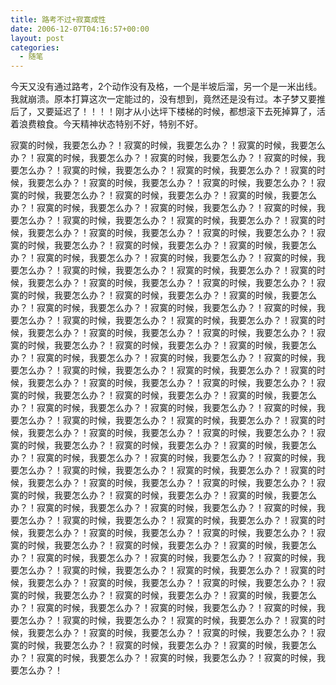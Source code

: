 ```yaml
---
title: 路考不过+寂寞成性
date: 2006-12-07T04:16:57+00:00
layout: post
categories:
  - 随笔
---
```


今天又没有通过路考，2个动作没有及格，一个是半坡后溜，另一个是一米出线。我就崩溃。原本打算这次一定能过的，没有想到，竟然还是没有过。本子梦又要推后了，又要延迟了！！！！刚才从小达坪下楼梯的时候，都想滚下去死掉算了，活着浪费粮食。今天精神状态特别不好，特别不好。

寂寞的时候，我要怎么办？！寂寞的时候，我要怎么办？！寂寞的时候，我要怎么办？！寂寞的时候，我要怎么办？！寂寞的时候，我要怎么办？！寂寞的时候，我要怎么办？！寂寞的时候，我要怎么办？！寂寞的时候，我要怎么办？！寂寞的时候，我要怎么办？！寂寞的时候，我要怎么办？！寂寞的时候，我要怎么办？！寂寞的时候，我要怎么办？！寂寞的时候，我要怎么办？！寂寞的时候，我要怎么办？！寂寞的时候，我要怎么办？！寂寞的时候，我要怎么办？！寂寞的时候，我要怎么办？！寂寞的时候，我要怎么办？！寂寞的时候，我要怎么办？！寂寞的时候，我要怎么办？！寂寞的时候，我要怎么办？！寂寞的时候，我要怎么办？！寂寞的时候，我要怎么办？！寂寞的时候，我要怎么办？！寂寞的时候，我要怎么办？！寂寞的时候，我要怎么办？！寂寞的时候，我要怎么办？！寂寞的时候，我要怎么办？！寂寞的时候，我要怎么办？！寂寞的时候，我要怎么办？！寂寞的时候，我要怎么办？！寂寞的时候，我要怎么办？！寂寞的时候，我要怎么办？！寂寞的时候，我要怎么办？！寂寞的时候，我要怎么办？！寂寞的时候，我要怎么办？！寂寞的时候，我要怎么办？！寂寞的时候，我要怎么办？！寂寞的时候，我要怎么办？！寂寞的时候，我要怎么办？！寂寞的时候，我要怎么办？！寂寞的时候，我要怎么办？！寂寞的时候，我要怎么办？！寂寞的时候，我要怎么办？！寂寞的时候，我要怎么办？！寂寞的时候，我要怎么办？！寂寞的时候，我要怎么办？！寂寞的时候，我要怎么办？！寂寞的时候，我要怎么办？！寂寞的时候，我要怎么办？！寂寞的时候，我要怎么办？！寂寞的时候，我要怎么办？！寂寞的时候，我要怎么办？！寂寞的时候，我要怎么办？！寂寞的时候，我要怎么办？！寂寞的时候，我要怎么办？！寂寞的时候，我要怎么办？！寂寞的时候，我要怎么办？！寂寞的时候，我要怎么办？！寂寞的时候，我要怎么办？！寂寞的时候，我要怎么办？！寂寞的时候，我要怎么办？！寂寞的时候，我要怎么办？！寂寞的时候，我要怎么办？！寂寞的时候，我要怎么办？！寂寞的时候，我要怎么办？！寂寞的时候，我要怎么办？！寂寞的时候，我要怎么办？！寂寞的时候，我要怎么办？！寂寞的时候，我要怎么办？！寂寞的时候，我要怎么办？！寂寞的时候，我要怎么办？！寂寞的时候，我要怎么办？！寂寞的时候，我要怎么办？！寂寞的时候，我要怎么办？！寂寞的时候，我要怎么办？！寂寞的时候，我要怎么办？！寂寞的时候，我要怎么办？！寂寞的时候，我要怎么办？！寂寞的时候，我要怎么办？！寂寞的时候，我要怎么办？！寂寞的时候，我要怎么办？！寂寞的时候，我要怎么办？！寂寞的时候，我要怎么办？！寂寞的时候，我要怎么办？！寂寞的时候，我要怎么办？！寂寞的时候，我要怎么办？！寂寞的时候，我要怎么办？！寂寞的时候，我要怎么办？！寂寞的时候，我要怎么办？！寂寞的时候，我要怎么办？！寂寞的时候，我要怎么办？！寂寞的时候，我要怎么办？！寂寞的时候，我要怎么办？！寂寞的时候，我要怎么办？！寂寞的时候，我要怎么办？！寂寞的时候，我要怎么办？！寂寞的时候，我要怎么办？！寂寞的时候，我要怎么办？！寂寞的时候，我要怎么办？！寂寞的时候，我要怎么办？！寂寞的时候，我要怎么办？！寂寞的时候，我要怎么办？！寂寞的时候，我要怎么办？！寂寞的时候，我要怎么办？！寂寞的时候，我要怎么办？！寂寞的时候，我要怎么办？！寂寞的时候，我要怎么办？！寂寞的时候，我要怎么办？！寂寞的时候，我要怎么办？！寂寞的时候，我要怎么办？！寂寞的时候，我要怎么办？！寂寞的时候，我要怎么办？！寂寞的时候，我要怎么办？！寂寞的时候，我要怎么办？！寂寞的时候，我要怎么办？！
